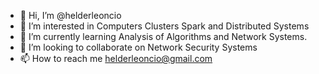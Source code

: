 - 👋 Hi, I’m @helderleoncio
- 👀 I’m interested in Computers Clusters Spark and Distributed Systems
- 🌱 I’m currently learning Analysis of Algorithms and Network Systems.
- 💞️ I’m looking to collaborate on Network Security Systems 
- 📫 How to reach me helderleoncio@gmail.com

<!---
helderleoncio/helderleoncio is a ✨ special ✨ repository because its `README.md` (this file) appears on your GitHub profile.
You can click the Preview link to take a look at your changes.
--->
